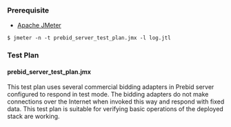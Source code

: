 ### Prerequisite
* [Apache JMeter](https://jmeter.apache.org/)


````
$ jmeter -n -t prebid_server_test_plan.jmx -l log.jtl
````
### Test Plan
#### prebid_server_test_plan.jmx
This test plan uses several commercial bidding adapters in Prebid server configured to respond in test mode. The bidding adapters do not make connections over the Internet when invoked this way and respond with fixed data. This test plan is suitable for verifying basic operations of the deployed stack are working.



